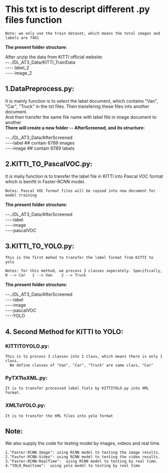 
# This txt is to descript different .py files function  
    Note: we only use the train dataset, which means the total images and labels are 7481 


     
**The present folder structure:**  
  
After unzip the data from KITTI official website:  
--../DL_AT3_Data/KITTI_TrainData  
---- label_2  
---- image_2  
  
## 1.DataPreprocess.py:  
  It is mainly function is to select the label document, which contains "Van", "Car", "Truck" in the txt files. Then transfering these files into another document.  
                                  And then transfer the same file name with label file in image document to another   
  **There will create a new folder -- AfterScreened, and its structure:**  
    
  --../DL_AT3_Data/AfterScreened  
  ----label  ## contain 6789 images  
  ----image  ## contain 6789 labels  
    
      
## 2.KITTI_TO_PascalVOC.py:   
It is maily function is to transfer the label file in KITTI into Pascal VOC format which is benifit in Faster-RCNN model.
    
    Notes: Pascal VOC format files will be copied into new document for model training  
  
**The present folder structure:**  
    
  --../DL_AT3_Data/AfterScreened    
  ----label  
  ----image  
  ----pascalVOC  
    
## 3.KITTI_TO_YOLO.py: 
    This is the first mehod to transfer the label format from KITTI to yolo  
  
    Notes: for this method, we process 3 classes seperately. Specifically, 0 --> Car   1 --> Van    2 --> Truck  

**The present folder structure:**  
    
  --../DL_AT3_Data/AfterScreened    
  ----label  
  ----image  
  ----pascalVOC  
  ----YOLO
## 4. Second Method for KITTI to YOLO:
### KITTITOYOLO.py:   
    This is to process 3 classes into 1 class, which means there is only 1 class. 
      We define classes of "Van", "Car", "Truck" are same class, "Car"

### PyTXTtoXML.py: 
    It is to transfer processed label fiels by KITTIYOLO.py into XML format.

### XMLToYOLO.py: 
    It is to transfer the XML files into yolo format

  
## Note: 
We also supply the code for testing model by images, videos and real time.  
  
    1."Faster-RCNN-Image": using RCNN model to testing the image results.  
    2."Faster-RCNN-Video": using RCNN model to testing the video results.  
    3."Faster-RCNN-RealTime":  using RCNN model to testing by real time.  
    4."YOLO_Realtime":  using yolo model to testing by real time  



